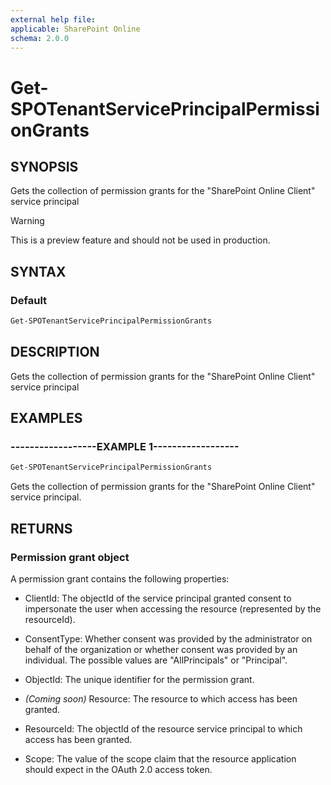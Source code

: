 ```yaml
---
external help file:
applicable: SharePoint Online
schema: 2.0.0
---
```


# Get-SPOTenantServicePrincipalPermissionGrants

## SYNOPSIS
Gets the collection of permission grants for the "SharePoint Online Client" service principal

> [!WARNING]
> This is a preview feature and should not be used in production.

## SYNTAX

### Default
```powershell
Get-SPOTenantServicePrincipalPermissionGrants
```

## DESCRIPTION
Gets the collection of permission grants for the "SharePoint Online Client" service principal

## EXAMPLES

### ------------------EXAMPLE 1------------------
```powershell
Get-SPOTenantServicePrincipalPermissionGrants
```

Gets the collection of permission grants for the "SharePoint Online Client" service principal.

## RETURNS

### Permission grant object

A permission grant contains the following properties:

- ClientId: The objectId of the service principal granted consent to impersonate the user when accessing the resource (represented by the resourceId).

- ConsentType: Whether consent was provided by the administrator on behalf of the organization or whether consent was provided by an individual. The possible values are "AllPrincipals" or "Principal".

- ObjectId: The unique identifier for the permission grant.

- _(Coming soon)_ Resource: The resource to which access has been granted.

- ResourceId: The objectId of the resource service principal to which access has been granted.

- Scope: The value of the scope claim that the resource application should expect in the OAuth 2.0 access token.
